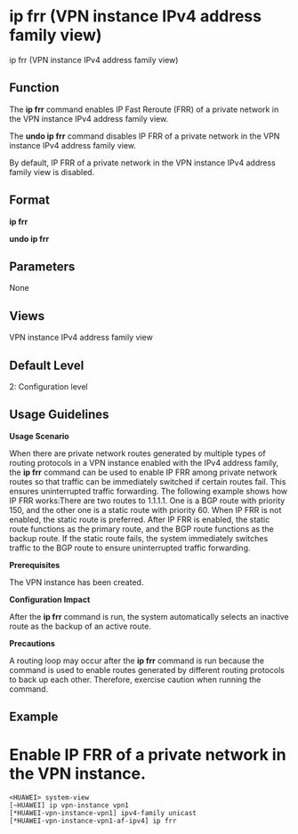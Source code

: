 ip frr (VPN instance IPv4 address family view)
==============================================

ip frr (VPN instance IPv4 address family view)

Function
--------



The **ip frr** command enables IP Fast Reroute (FRR) of a private network in the VPN instance IPv4 address family view.

The **undo ip frr** command disables IP FRR of a private network in the VPN instance IPv4 address family view.



By default, IP FRR of a private network in the VPN instance IPv4 address family view is disabled.


Format
------

**ip frr**

**undo ip frr**


Parameters
----------

None


Views
-----

VPN instance IPv4 address family view


Default Level
-------------

2: Configuration level


Usage Guidelines
----------------

**Usage Scenario**



When there are private network routes generated by multiple types of routing protocols in a VPN instance enabled with the IPv4 address family, the **ip frr** command can be used to enable IP FRR among private network routes so that traffic can be immediately switched if certain routes fail. This ensures uninterrupted traffic forwarding. The following example shows how IP FRR works:There are two routes to 1.1.1.1. One is a BGP route with priority 150, and the other one is a static route with priority 60. When IP FRR is not enabled, the static route is preferred. After IP FRR is enabled, the static route functions as the primary route, and the BGP route functions as the backup route. If the static route fails, the system immediately switches traffic to the BGP route to ensure uninterrupted traffic forwarding.



**Prerequisites**



The VPN instance has been created.



**Configuration Impact**



After the **ip frr** command is run, the system automatically selects an inactive route as the backup of an active route.



**Precautions**



A routing loop may occur after the **ip frr** command is run because the command is used to enable routes generated by different routing protocols to back up each other. Therefore, exercise caution when running the command.




Example
-------

# Enable IP FRR of a private network in the VPN instance.
```
<HUAWEI> system-view
[~HUAWEI] ip vpn-instance vpn1
[*HUAWEI-vpn-instance-vpn1] ipv4-family unicast
[*HUAWEI-vpn-instance-vpn1-af-ipv4] ip frr

```